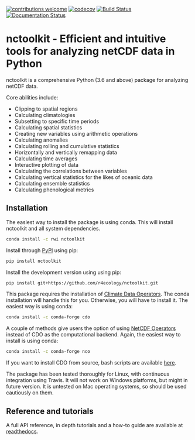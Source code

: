 
<!-- README.md is generated from README.Rmd. Please edit that file -->

[![contributions welcome](https://img.shields.io/badge/contributions-welcome-brightgreen.svg?style=flat)](https://github.com/r4ecology/nctoolkit/issues) 
[![codecov](https://codecov.io/gh/r4ecology/nctoolkit/branch/master/graph/badge.svg)](https://codecov.io/gh/r4ecology/nctoolkit)
[![Build Status](https://travis-ci.org/r4ecology/nctoolkit.png?branch=master)](https://travis-ci.org/r4ecology/nctoolkit)
[![Documentation Status](https://readthedocs.org/projects/nctoolkit/badge/?version=latest)](https://nctoolkit.readthedocs.io/en/latest/?badge=latest)





# nctoolkit - Efficient and intuitive tools for analyzing netCDF data in Python


nctoolkit is a comprehensive Python (3.6 and above) package for analyzing netCDF data.

Core abilities include:
   - Clipping to spatial regions
   - Calculating climatologies
   - Subsetting to specific time periods
   - Calculating spatial statistics
   - Creating new variables using arithmetic operations
   - Calculating anomalies
   - Calculating rolling and cumulative statistics
   - Horizontally and vertically remapping data
   - Calculating time averages
   - Interactive plotting of data
   - Calculating the correlations between variables
   - Calculating vertical statistics for the likes of oceanic data
   - Calculating ensemble statistics
   - Calculating phenological metrics

## Installation

The easiest way to install the package is using conda. This will install nctoolkit and all system dependencies.
```sh
conda install -c rwi nctoolkit
```

Install through [PyPI](https://pypi.org/project/nctoolkit/) using pip:
```sh
pip install nctoolkit 
```

Install the development version using using pip:
```sh
pip install git+https://github.com/r4ecology/nctoolkit.git
```

This package requires the installation of [Climate Data Operators](https://code.mpimet.mpg.de/projects/cdo/wiki). The conda installation will handle this for you. Otherwise, you will have to install it.  The easiest way is using conda:

```sh
conda install -c conda-forge cdo 
```

A couple of methods give users the option of using [NetCDF Operators](http://nco.sourceforge.net/) instead of CDO as the computational backend. Again, the easiest way to install is using conda:

```sh
conda install -c conda-forge nco 
```

If you want to install CDO from source, bash scripts are available [here](https://github.com/r4ecology/nctoolkit/tree/master/cdo_installers).
 
The package has been tested thoroughly for Linux, with continuous integration using Travis. It will not work on Windows platforms, but might in future version. It is untested on Mac operating systems, so should be used cautiously on them.






## Reference and tutorials

A full API reference, in depth tutorials and a how-to guide are available at [readthedocs](https://nctoolkit.readthedocs.io/en/latest/).




















